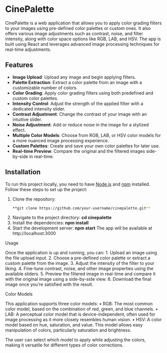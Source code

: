 # CinePalette

CinePalette is a web application that allows you to apply color grading filters to your images using pre-defined color palettes or custom ones. It also offers various image adjustments such as contrast, noise, and filter intensity, along with color space options like RGB, LAB, and HSV. The app is built using React and leverages advanced image processing techniques for real-time adjustments.

## Features

- **Image Upload**: Upload any image and begin applying filters.
- **Palette Extraction**: Extract a color palette from an image with a customizable number of colors.
- **Color Grading**: Apply color grading filters using both predefined and custom color palettes.
- **Intensity Control**: Adjust the strength of the applied filter with a dedicated intensity slider.
- **Contrast Adjustment**: Change the contrast of your image with an intuitive slider.
- **Noise Adjustment**: Add or reduce noise in the image for a stylized effect.
- **Multiple Color Models**: Choose from RGB, LAB, or HSV color models for a more nuanced image processing experience.
- **Custom Palettes**: Create and save your own color palettes for later use.
- **Real-time Preview**: Compare the original and the filtered images side-by-side in real-time.

## Installation


To run this project locally, you need to have [Node.js](https://nodejs.org/) and [npm](https://www.npmjs.com/) installed. Follow these steps to set up the project:

1. Clone the repository:
   ```bash
   **git clone https://github.com/your-username/cinepalette.git**
2.	Navigate to the project directory:
   **cd cinepalette**
4.	Install the dependencies:
   **npm install**
5. Start the development server:
   **npm start**
The app will be available at http://localhost:3000

Usage

Once the application is up and running, you can:
	1.	Upload an image using the file upload input.
	2.	Choose a pre-defined color palette or extract a custom palette from the image.
	3.	Adjust the intensity of the filter to your liking.
	4.	Fine-tune contrast, noise, and other image properties using the available sliders.
	5.	Preview the filtered image in real-time and compare it with the original image using a side-by-side view.
	6.	Download the final image once you’re satisfied with the result.

Color Models

This application supports three color models:
	•	RGB: The most common color model, based on the combination of red, green, and blue channels.
	•	LAB: A perceptual color model that is device-independent, often used for image processing as it more closely resembles human vision.
	•	HSV: A color model based on hue, saturation, and value. This model allows easy manipulation of colors, particularly saturation and brightness.

The user can select which model to apply while adjusting the colors, making it versatile for different types of color corrections.
